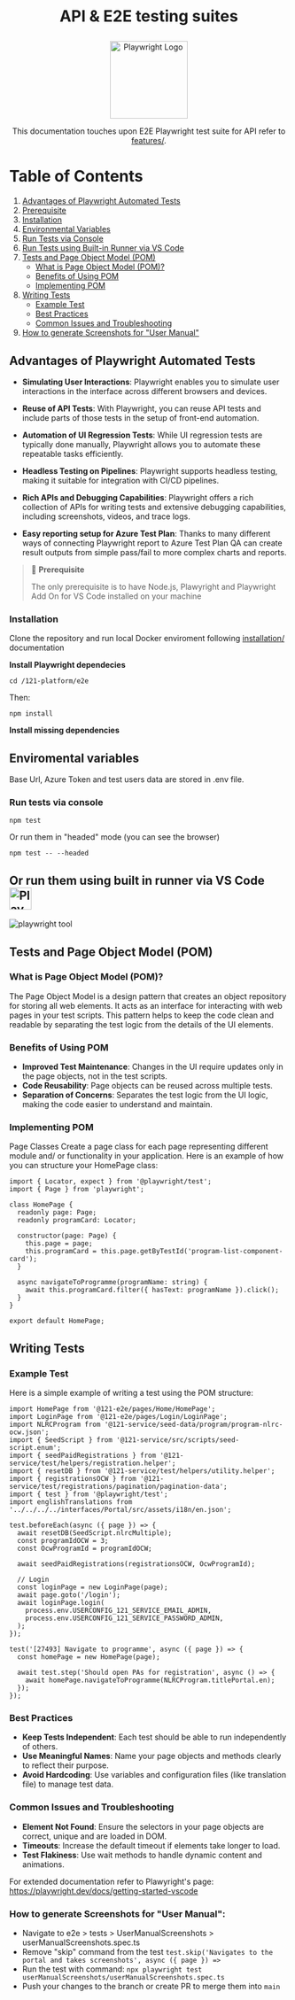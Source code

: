 # <p align="center"> API & E2E testing suites </p>

<p align="center">
  <a href="https://playwright.dev/">
    <img width="140" alt="Playwright Logo" src="https://seeklogo.com/images/P/playwright-logo-22FA8B9E63-seeklogo.com.png" />
  </a>
</p>

<p align="center">
  This documentation touches upon E2E Playwright test suite for API refer to <a href="https://github.com/global-121/121-platform?tab=readme-ov-file#testing">features/</a>.
</p>

# Table of Contents

1. [Advantages of Playwright Automated Tests](#advantages-of-playwright-automated-tests)
2. [Prerequisite](#prerequisite)
3. [Installation](#installation)
4. [Environmental Variables](#environmental-variables)
5. [Run Tests via Console](#run-tests-via-console)
6. [Run Tests using Built-in Runner via VS Code](#run-tests-using-built-in-runner-via-vs-code)
7. [Tests and Page Object Model (POM)](#tests-and-page-object-model-pom)
   - [What is Page Object Model (POM)?](#what-is-page-object-model-pom)
   - [Benefits of Using POM](#benefits-of-using-pom)
   - [Implementing POM](#implementing-pom)
8. [Writing Tests](#writing-tests)
   - [Example Test](#example-test)
   - [Best Practices](#best-practices)
   - [Common Issues and Troubleshooting](#common-issues-and-troubleshooting)
9. [How to generate Screenshots for "User Manual"](#how-to-generate-screenshots-for-user-manual)


## Advantages of Playwright Automated Tests

- **Simulating User Interactions**: Playwright enables you to simulate user interactions in the interface across different browsers and devices.

- **Reuse of API Tests**: With Playwright, you can reuse API tests and include parts of those tests in the setup of front-end automation.

- **Automation of UI Regression Tests**: While UI regression tests are typically done manually, Playwright allows you to automate these repeatable tasks efficiently.

- **Headless Testing on Pipelines**: Playwright supports headless testing, making it suitable for integration with CI/CD pipelines.

- **Rich APIs and Debugging Capabilities**: Playwright offers a rich collection of APIs for writing tests and extensive debugging capabilities, including screenshots, videos, and trace logs.

- **Easy reporting setup for Azure Test Plan**: Thanks to many different ways of connecting Playwright report to Azure Test Plan QA can create result outputs from simple pass/fail to more complex charts and reports.

> 🚩 **Prerequisite**
>
> The only prerequisite is to have Node.js, Plawyright and Playwright Add On for VS Code installed on your machine

### Installation

<p>Clone the repository and run local Docker enviroment following <a href="https://github.com/global-121/121-platform?tab=readme-ov-file#setup-services">installation/</a> documentation</p>

**Install Playwright dependecies**

```shell
cd /121-platform/e2e
```

Then:

```shell
npm install
```

**Install missing dependencies**

## Enviromental variables

Base Url, Azure Token and test users data are stored in .env file.

### Run tests via console

```shell
npm test
```

Or run them in "headed" mode (you can see the browser)

```shell
npm test -- --headed
```

 <h2>
  <b>Or run them using built in runner via VS Code</b>
    <a href="https://playwright.dev/">
      <img width="40" alt="Playwright Logo" src="https://seeklogo.com/images/P/playwright-logo-22FA8B9E63-seeklogo.com.png" />
    </a>
  </h2>
  <a>
    <img alt="playwright tool" src="https://github.com/microsoft/playwright/assets/13063165/348e18ff-f819-4caa-8f7e-f16c20724f56"/>
  </a>

## Tests and Page Object Model (POM)

### What is Page Object Model (POM)?

The Page Object Model is a design pattern that creates an object repository for storing all web elements. It acts as an interface for interacting with web pages in your test scripts. This pattern helps to keep the code clean and readable by separating the test logic from the details of the UI elements.

### Benefits of Using POM

- **Improved Test Maintenance**: Changes in the UI require updates only in the page objects, not in the test scripts.
- **Code Reusability**: Page objects can be reused across multiple tests.
- **Separation of Concerns**: Separates the test logic from the UI logic, making the code easier to understand and maintain.

### Implementing POM
Page Classes
Create a page class for each page representing different module and/ or functionality in your application. Here is an example of how you can structure your HomePage class:

```
import { Locator, expect } from '@playwright/test';
import { Page } from 'playwright';

class HomePage {
  readonly page: Page;
  readonly programCard: Locator;

  constructor(page: Page) {
    this.page = page;
    this.programCard = this.page.getByTestId('program-list-component-card');
  }

  async navigateToProgramme(programName: string) {
    await this.programCard.filter({ hasText: programName }).click();
  }
}

export default HomePage;
```

## Writing Tests
### Example Test

Here is a simple example of writing a test using the POM structure:

```
import HomePage from '@121-e2e/pages/Home/HomePage';
import LoginPage from '@121-e2e/pages/Login/LoginPage';
import NLRCProgram from '@121-service/seed-data/program/program-nlrc-ocw.json';
import { SeedScript } from '@121-service/src/scripts/seed-script.enum';
import { seedPaidRegistrations } from '@121-service/test/helpers/registration.helper';
import { resetDB } from '@121-service/test/helpers/utility.helper';
import { registrationsOCW } from '@121-service/test/registrations/pagination/pagination-data';
import { test } from '@playwright/test';
import englishTranslations from '../../../../interfaces/Portal/src/assets/i18n/en.json';

test.beforeEach(async ({ page }) => {
  await resetDB(SeedScript.nlrcMultiple);
  const programIdOCW = 3;
  const OcwProgramId = programIdOCW;

  await seedPaidRegistrations(registrationsOCW, OcwProgramId);

  // Login
  const loginPage = new LoginPage(page);
  await page.goto('/login');
  await loginPage.login(
    process.env.USERCONFIG_121_SERVICE_EMAIL_ADMIN,
    process.env.USERCONFIG_121_SERVICE_PASSWORD_ADMIN,
  );
});

test('[27493] Navigate to programme', async ({ page }) => {
  const homePage = new HomePage(page);

  await test.step('Should open PAs for registration', async () => {
    await homePage.navigateToProgramme(NLRCProgram.titlePortal.en);
  });
});
```

### Best Practices

- **Keep Tests Independent**: Each test should be able to run independently of others.
- **Use Meaningful Names**: Name your page objects and methods clearly to reflect their purpose.
- **Avoid Hardcoding**: Use variables and configuration files (like translation file) to manage test data.

### Common Issues and Troubleshooting

- **Element Not Found**: Ensure the selectors in your page objects are correct, unique and are loaded in DOM.
- **Timeouts**: Increase the default timeout if elements take longer to load.
- **Test Flakiness**: Use wait methods to handle dynamic content and animations.

For extended documentation refer to Plawyright's page: https://playwright.dev/docs/getting-started-vscode

### How to generate Screenshots for "User Manual":

- Navigate to e2e > tests > UserManualScreenshots > userManualScreenshots.spec.ts
- Remove "skip" command from the test
``` test.skip('Navigates to the portal and takes screenshots', async ({ page }) => ```
- Run the test with command: ``` npx playwright test userManualScreenshots/userManualScreenshots.spec.ts  ```
- Push your changes to the branch or create PR to merge them into ``` main ```


